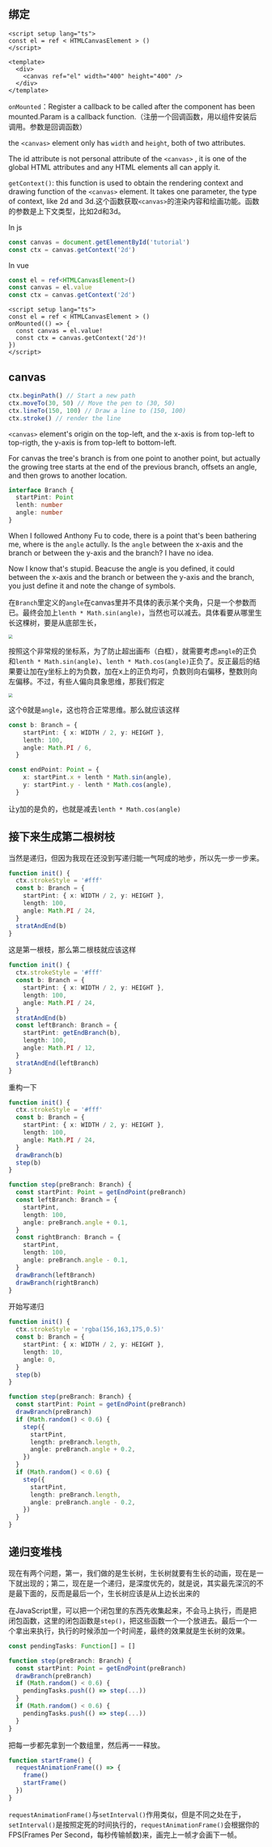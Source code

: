## 绑定

```vue
<script setup lang="ts">
const el = ref < HTMLCanvasElement > ()
</script>

<template>
  <div>
    <canvas ref="el" width="400" height="400" />
  </div>
</template>
```

`onMounted`：Register a callback to be called after the component has been mounted.Param is a callback function.（注册一个回调函数，用以组件安装后调用。参数是回调函数）

the `<canvas>` element only has `width` and `height`, both of two attributes.

The id attribute is not personal attribute of the `<canvas>` , it is one of the global HTML attributes and any HTML elements all can apply it.

`getContext()`: this function is used to obtain the rendering context and drawing function of the `<canvas>` element. It takes one parameter, the type of context, like 2d and 3d.这个函数获取`<canvas>`的渲染内容和绘画功能。函数的参数是上下文类型，比如2d和3d。

In js

```js
const canvas = document.getElementById('tutorial')
const ctx = canvas.getContext('2d')
```

In vue

```typescript
const el = ref<HTMLCanvasElement>()
const canvas = el.value
const ctx = canvas.getContext('2d')
```

```vue
<script setup lang="ts">
const el = ref < HTMLCanvasElement > ()
onMounted(() => {
  const canvas = el.value!
  const ctx = canvas.getContext('2d')!
})
</script>
```

## canvas

```js
ctx.beginPath() // Start a new path
ctx.moveTo(30, 50) // Move the pen to (30, 50)
ctx.lineTo(150, 100) // Draw a line to (150, 100)
ctx.stroke() // render the line
```

`<canvas>` element's origin on the top-left, and the x-axis is from top-left to top-rigth, the y-axis is from top-left to bottom-left.

For canvas the tree's branch is from one point to another point, but actually the growing tree starts at the end of the previous branch, offsets an angle, and then grows to another location.

```typescript
interface Branch {
  startPint: Point
  lenth: number
  angle: number
}
```

When I followed Anthony Fu to code, there is a point that's been bathering me, where is the `angle` actully. Is the `angle` between the x-axis and the branch or between the y-axis and the branch? I have no idea.

Now I know that's stupid. Beacuse the angle is you defined, it could between the x-axis and the branch or between the y-axis and the branch, you just define it and note the change of symbols.

在`Branch`里定义的`angle`在canvas里并不具体的表示某个夹角，只是一个参数而已。最终会加上`lenth * Math.sin(angle)`，当然也可以减去。具体看要从哪里生长这棵树，要是从底部生长，

<img src="https://enophan-picgo-core.oss-cn-hangzhou.aliyuncs.com/enophan.github.io/Snipaste_2022-06-01_15-35-00.jpg" style="zoom:50%;" />

按照这个非常规的坐标系，为了防止超出画布（白框），就需要考虑`angle`的正负和`lenth * Math.sin(angle)`、`lenth * Math.cos(angle)`正负了。反正最后的结果要让加在y坐标上的为负数，加在x上的正负均可，负数则向右偏移，整数则向左偏移。不过，有些人偏向具象思维，那我们假定

<img src="https://enophan-picgo-core.oss-cn-hangzhou.aliyuncs.com/enophan.github.io/Snipaste_2022-06-01_15-44-23.jpg" style="zoom:50%;" />

这个θ就是`angle`，这也符合正常思维。那么就应该这样

```typescript
const b: Branch = {
    startPint: { x: WIDTH / 2, y: HEIGHT },
    lenth: 100,
    angle: Math.PI / 6,
  }

const endPoint: Point = {
    x: startPint.x + lenth * Math.sin(angle),
    y: startPint.y - lenth * Math.cos(angle),
  }
```

让y加的是负的，也就是减去`lenth * Math.cos(angle)`

## 接下来生成第二根树枝

当然是递归，但因为我现在还没到写递归能一气呵成的地步，所以先一步一步来。

```typescript
function init() {
  ctx.strokeStyle = '#fff'
  const b: Branch = {
    startPint: { x: WIDTH / 2, y: HEIGHT },
    length: 100,
    angle: Math.PI / 24,
  }
  stratAndEnd(b)
}
```

这是第一根枝，那么第二根枝就应该这样

```typescript
function init() {
  ctx.strokeStyle = '#fff'
  const b: Branch = {
    startPint: { x: WIDTH / 2, y: HEIGHT },
    length: 100,
    angle: Math.PI / 24,
  }
  stratAndEnd(b)
  const leftBranch: Branch = {
    startPint: getEndBranch(b),
    length: 100,
    angle: Math.PI / 12,
  }
  stratAndEnd(leftBranch)
}
```

重构一下

```typescript
function init() {
  ctx.strokeStyle = '#fff'
  const b: Branch = {
    startPint: { x: WIDTH / 2, y: HEIGHT },
    length: 100,
    angle: Math.PI / 24,
  }
  drawBranch(b)
  step(b)
}

function step(preBranch: Branch) {
  const startPint: Point = getEndPoint(preBranch)
  const leftBranch: Branch = {
    startPint,
    length: 100,
    angle: preBranch.angle + 0.1,
  }
  const rightBranch: Branch = {
    startPint,
    length: 100,
    angle: preBranch.angle - 0.1,
  }
  drawBranch(leftBranch)
  drawBranch(rightBranch)
}
```

开始写递归

```typescript
function init() {
  ctx.strokeStyle = 'rgba(156,163,175,0.5)'
  const b: Branch = {
    startPint: { x: WIDTH / 2, y: HEIGHT },
    length: 10,
    angle: 0,
  }
  step(b)
}

function step(preBranch: Branch) {
  const startPint: Point = getEndPoint(preBranch)
  drawBranch(preBranch)
  if (Math.random() < 0.6) {
    step({
      startPint,
      length: preBranch.length,
      angle: preBranch.angle + 0.2,
    })
  }
  if (Math.random() < 0.6) {
    step({
      startPint,
      length: preBranch.length,
      angle: preBranch.angle - 0.2,
    })
  }
}
```

## 递归变堆栈

现在有两个问题，第一，我们做的是生长树，生长树就要有生长的动画，现在是一下就出现的；第二，现在是一个递归，是深度优先的，就是说，其实最先深沉的不是最下面的，反而是最后一个，生长树应该是从上边长出来的

在JavaScript里，可以把一个闭包里的东西先收集起来，不会马上执行，而是把闭包函数，这里的闭包函数是`step()`，把这些函数一个一个放进去。最后一个一个拿出来执行，执行的时候添加一个时间差，最终的效果就是生长树的效果。

```typescript
const pendingTasks: Function[] = []

function step(preBranch: Branch) {
  const startPint: Point = getEndPoint(preBranch)
  drawBranch(preBranch)
  if (Math.random() < 0.6) {
    pendingTasks.push(() => step(...))
  }
  if (Math.random() < 0.6) {
    pendingTasks.push(() => step(...))
  }
}
```

把每一步都先拿到一个数组里，然后再一一释放。

```typescript
function startFrame() {
  requestAnimationFrame(() => {
    frame()
    startFrame()
  })
}
```

`requestAnimationFrame()`与`setInterval()`作用类似，但是不同之处在于，`setInterval()`是按照定死的时间执行的，`requestAnimationFrame()`会根据你的 FPS(Frames Per Second，每秒传输帧数)来，画完上一帧才会画下一帧。
